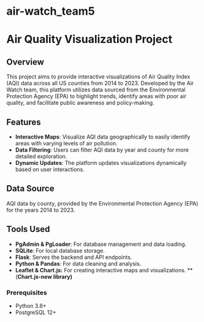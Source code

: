 # air-watch_team5

# Air Quality Visualization Project

## Overview
This project aims to provide interactive visualizations of Air Quality Index (AQI) data across all US counties from 2014 to 2023. Developed by the Air Watch team, this platform utilizes data sourced from the Environmental Protection Agency (EPA) to highlight trends, identify areas with poor air quality, and facilitate public awareness and policy-making.

## Features
- **Interactive Maps**: Visualize AQI data geographically to easily identify areas with varying levels of air pollution.
- **Data Filtering**: Users can filter AQI data by year and county for more detailed exploration.
- **Dynamic Updates**: The platform updates visualizations dynamically based on user interactions.

## Data Source
AQI data by county, provided by the Environmental Protection Agency (EPA) for the years 2014 to 2023.

## Tools Used
- **PgAdmin & PgLoader**: For database management and data loading.
- **SQLite**: For local database storage.
- **Flask**: Serves the backend and API endpoints.
- **Python & Pandas**: For data cleaning and analysis.
- **Leaflet & Chart.js:** For creating interactive maps and visualizations.
**  (**Chart.js-new library)**

### Prerequisites
- Python 3.8+
- PostgreSQL 12+

